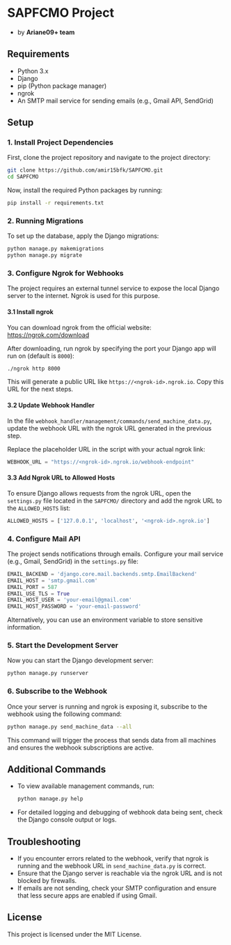 
# SAPFCMO Project

- by **Ariane09+ team**

## Requirements

- Python 3.x
- Django
- pip (Python package manager)
- ngrok
- An SMTP mail service for sending emails (e.g., Gmail API, SendGrid)

## Setup

### 1. Install Project Dependencies

First, clone the project repository and navigate to the project directory:

```bash
git clone https://github.com/amir15bfk/SAPFCMO.git
cd SAPFCMO
```

Now, install the required Python packages by running:

```bash
pip install -r requirements.txt
```

### 2. Running Migrations

To set up the database, apply the Django migrations:

```bash
python manage.py makemigrations
python manage.py migrate
```

### 3. Configure Ngrok for Webhooks

The project requires an external tunnel service to expose the local Django server to the internet. Ngrok is used for this purpose.

#### 3.1 Install ngrok

You can download ngrok from the official website: https://ngrok.com/download

After downloading, run ngrok by specifying the port your Django app will run on (default is `8000`):

```bash
./ngrok http 8000
```

This will generate a public URL like `https://<ngrok-id>.ngrok.io`. Copy this URL for the next steps.

#### 3.2 Update Webhook Handler

In the file `webhook_handler/management/commands/send_machine_data.py`, update the webhook URL with the ngrok URL generated in the previous step.

Replace the placeholder URL in the script with your actual ngrok link:

```python
WEBHOOK_URL = "https://<ngrok-id>.ngrok.io/webhook-endpoint"
```

#### 3.3 Add Ngrok URL to Allowed Hosts

To ensure Django allows requests from the ngrok URL, open the `settings.py` file located in the `SAPFCMO/` directory and add the ngrok URL to the `ALLOWED_HOSTS` list:

```python
ALLOWED_HOSTS = ['127.0.0.1', 'localhost', '<ngrok-id>.ngrok.io']
```

### 4. Configure Mail API

The project sends notifications through emails. Configure your mail service (e.g., Gmail, SendGrid) in the `settings.py` file:

```python
EMAIL_BACKEND = 'django.core.mail.backends.smtp.EmailBackend'
EMAIL_HOST = 'smtp.gmail.com'
EMAIL_PORT = 587
EMAIL_USE_TLS = True
EMAIL_HOST_USER = 'your-email@gmail.com'
EMAIL_HOST_PASSWORD = 'your-email-password'
```

Alternatively, you can use an environment variable to store sensitive information.

### 5. Start the Development Server

Now you can start the Django development server:

```bash
python manage.py runserver
```

### 6. Subscribe to the Webhook

Once your server is running and ngrok is exposing it, subscribe to the webhook using the following command:

```bash
python manage.py send_machine_data --all
```

This command will trigger the process that sends data from all machines and ensures the webhook subscriptions are active.

## Additional Commands

- To view available management commands, run:

  ```bash
  python manage.py help
  ```

- For detailed logging and debugging of webhook data being sent, check the Django console output or logs.

## Troubleshooting

- If you encounter errors related to the webhook, verify that ngrok is running and the webhook URL in `send_machine_data.py` is correct.
- Ensure that the Django server is reachable via the ngrok URL and is not blocked by firewalls.
- If emails are not sending, check your SMTP configuration and ensure that less secure apps are enabled if using Gmail.

## License

This project is licensed under the MIT License.